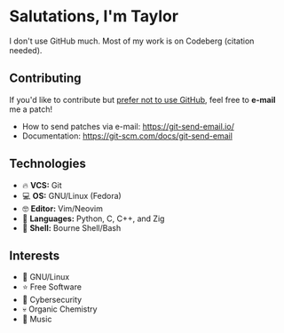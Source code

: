 # Salutations, I'm Taylor

I don't use GitHub much. Most of my work is on Codeberg (citation needed).

## Contributing

If you'd like to contribute but [prefer not to use GitHub], feel free to
**e-mail** me a patch!

- How to send patches via e-mail: <https://git-send-email.io/>
- Documentation: <https://git-scm.com/docs/git-send-email>

[prefer not to use GitHub]: https://sfconservancy.org/GiveUpGitHub/

## Technologies

- :fire: **VCS:** Git
- :computer: **OS:** GNU/Linux (Fedora)
- :nerd_face: **Editor:** Vim/Neovim
- :snake: **Languages:** Python, C, C++, and Zig
- :shell: **Shell:** Bourne Shell/Bash

## Interests

- :penguin: GNU/Linux
- :star: Free Software
- :bug: Cybersecurity
- :skull: Organic Chemistry
- :musical_note: Music
